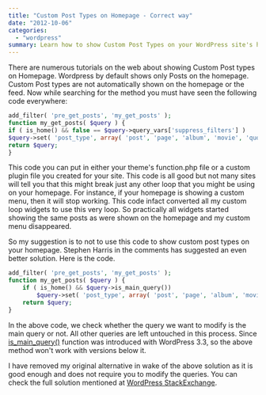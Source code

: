 ```yaml
---
title: "Custom Post Types on Homepage - Correct way"
date: "2012-10-06"
categories: 
  - "wordpress"
summary: Learn how to show Custom Post Types on your WordPress site's homepage.
---
```


There are numerous tutorials on the web about showing Custom Post types on Homepage. Wordpress by default shows only Posts on the homepage. Custom Post types are not automatically shown on the homepage or the feed. Now while searching for the method you must have seen the following code everywhere:

```php
add_filter( 'pre_get_posts', 'my_get_posts' );
function my_get_posts( $query ) {
if ( is_home() && false == $query->query_vars['suppress_filters'] )
$query->set( 'post_type', array( 'post', 'page', 'album', 'movie', 'quote', 'attachment' ) );
return $query;
}
```

This code you can put in either your theme's function.php file or a custom plugin file you created for your site. This code is all good but not many sites will tell you that this might break just any other loop that you might be using on your homepage. For instance, if your homepage is showing a custom menu, then it will stop working. This code infact converted all my custom loop widgets to use this very loop. So practically all widgets started showing the same posts as were shown on the homepage and my custom menu disappeared.

So my suggestion is to not to use this code to show custom post types on your homepage. Stephen Harris in the comments has suggested an even better solution. Here is the code.

```php
add_filter( 'pre_get_posts', 'my_get_posts' );
function my_get_posts( $query ) {
	if ( is_home() && $query->is_main_query())
		$query->set( 'post_type', array( 'post', 'page', 'album', 'movie', 'quote', 'attachment' ) );
	return $query;
}
```

In the above code, we check whether the query we want to modify is the main query or not. All other queries are left untouched in this process. Since [is\_main\_query()](http://codex.wordpress.org/Function_Reference/is_main_query) function was introduced with WordPress 3.3, so the above method won't work with versions below it.

I have removed my original alternative in wake of the above solution as it is good enough and does not require you to modify the queries. You can check the full solution mentioned at [WordPress StackExchange](http://wordpress.stackexchange.com/a/45256/5730).
